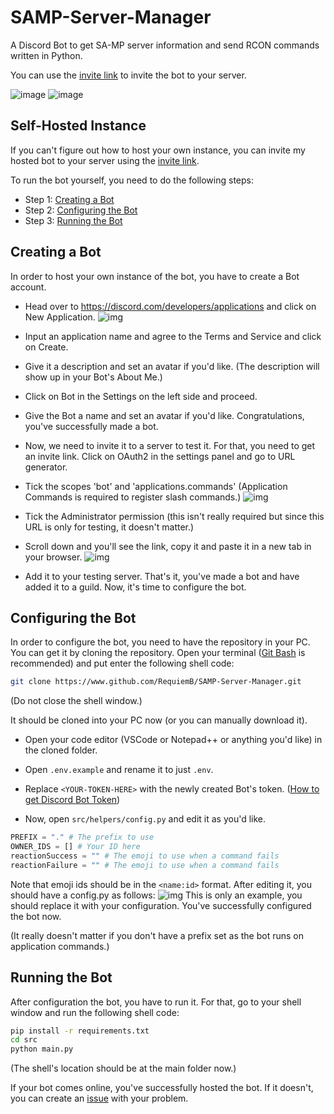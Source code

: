 # SAMP-Server-Manager

A Discord Bot to get SA-MP server information and send RCON commands written in Python.

You can use the [invite link](https://discord.com/api/oauth2/authorize?client_id=740603763118702662&permissions=414464723008&scope=bot%20applications.commands) to invite the bot to your server.

![image](https://img.shields.io/badge/discord.py-2.3.2-blue.svg) ![image](https://img.shields.io/badge/Python-3.10-blue.svg)

## Self-Hosted Instance

If you can't figure out how to host your own instance, you can invite my hosted bot to your server using the [invite link](https://discord.com/api/oauth2/authorize?client_id=740603763118702662&permissions=414464723008&scope=bot%20applications.commands).

To run the bot yourself, you need to do the following steps:

* Step 1: [Creating a Bot](https://github.com/RequiemB/SAMP-Server-Manager#creating-a-bot)
* Step 2: [Configuring the Bot](https://github.com/RequiemB/SAMP-Server-Manager#configuring-the-bot)
* Step 3: [Running the Bot](https://github.com/RequiemB/SAMP-Server-Manager#running-the-bot)

## Creating a Bot

In order to host your own instance of the bot, you have to create a Bot account.

* Head over to https://discord.com/developers/applications and click on New Application.
![img](https://i.imgur.com/Ti28nIL.png)

* Input an application name and agree to the Terms and Service and click on Create.

* Give it a description and set an avatar if you'd like. (The description will show up in your Bot's About Me.)

* Click on Bot in the Settings on the left side and proceed.

* Give the Bot a name and set an avatar if you'd like. Congratulations, you've successfully made a bot.

* Now, we need to invite it to a server to test it. For that, you need to get an invite link. Click on OAuth2 in the settings panel and go to URL generator.

* Tick the scopes 'bot' and 'applications.commands' (Application Commands is required to register slash commands.)
![img](https://i.imgur.com/Y093orm.png)

* Tick the Administrator permission (this isn't really required but since this URL is only for testing, it doesn't matter.)

* Scroll down and you'll see the link, copy it and paste it in a new tab in your browser.
![img](https://i.imgur.com/smE20fV.png)

* Add it to your testing server. That's it, you've made a bot and have added it to a guild. Now, it's time to configure the bot.

## Configuring the Bot

In order to configure the bot, you need to have the repository in your PC. You can get it by cloning the repository. Open your terminal ([Git Bash](https://git-scm.com/downloads) is recommended) and put enter the following shell code:

```sh
git clone https://www.github.com/RequiemB/SAMP-Server-Manager.git
```

(Do not close the shell window.)

It should be cloned into your PC now (or you can manually download it).

* Open your code editor (VSCode or Notepad++ or anything you'd like) in the cloned folder.

* Open `.env.example` and rename it to just `.env`.

* Replace `<YOUR-TOKEN-HERE>` with the newly created Bot's token. ([How to get Discord Bot Token](https://www.writebots.com/discord-bot-token/))
 
* Now, open `src/helpers/config.py` and edit it as you'd like.
```python
PREFIX = "." # The prefix to use
OWNER_IDS = [] # Your ID here
reactionSuccess = "" # The emoji to use when a command fails
reactionFailure = "" # The emoji to use when a command fails
```
Note that emoji ids should be in the `<name:id>` format.
After editing it, you should have a config.py as follows:
![img](https://imgur.com/oDEgNfs.png)
This is only an example, you should replace it with your configuration.
You've successfully configured the bot now.

(It really doesn't matter if you don't have a prefix set as the bot runs on application commands.)

## Running the Bot

After configuration the bot, you have to run it. For that, go to your shell window and run the following shell code:

```sh
pip install -r requirements.txt
cd src
python main.py
```

(The shell's location should be at the main folder now.)

If your bot comes online, you've successfully hosted the bot. If it doesn't, you can create an [issue](https://www.github.com/RequiemB/SAMP-Server-Manager/issues) with your problem.




    
